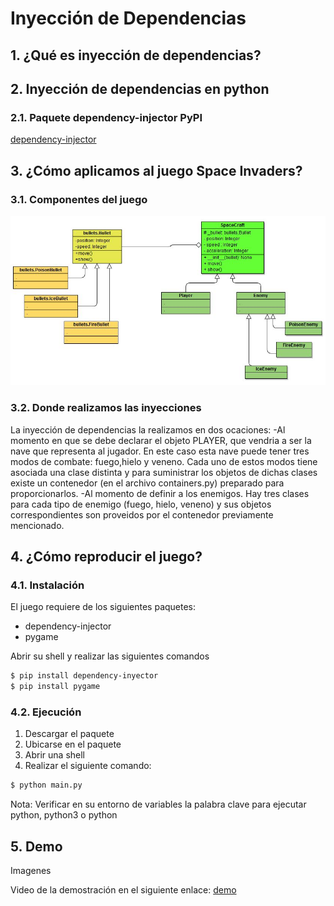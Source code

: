 
# Inyección de Dependencias

## 1. ¿Qué es inyección de dependencias?

## 2. Inyección de dependencias en python

### 2.1. Paquete dependency-injector PyPI
[dependency-injector](https://pypi.org/project/dependency-injector/)

## 3. ¿Cómo aplicamos al juego Space Invaders?

### 3.1. Componentes del juego

![Diagram](classDiagram.JPG)

### 3.2. Donde realizamos las inyecciones
La inyección de dependencias la realizamos en dos ocaciones: 
-Al momento en que se debe declarar el objeto PLAYER, que vendria a ser la nave que representa al jugador. En este caso esta nave puede tener tres modos de combate: fuego,hielo y veneno. Cada uno de estos modos tiene asociada una clase distinta y para suministrar los objetos de dichas clases existe un contenedor (en el archivo containers.py) preparado para proporcionarlos.
-Al momento de definir a los enemigos. Hay tres clases para cada tipo de enemigo (fuego, hielo, veneno) y sus objetos correspondientes son proveidos por el contenedor previamente mencionado.

## 4. ¿Cómo reproducir el juego?

### 4.1. Instalación

El juego requiere de los siguientes paquetes:
- dependency-injector
- pygame

Abrir su shell y realizar las siguientes comandos 
```sh
$ pip install dependency-inyector 
$ pip install pygame
```

### 4.2. Ejecución

1. Descargar el paquete
2. Ubicarse en el paquete
3. Abrir una shell 
4. Realizar el siguiente comando:
```sh
$ python main.py 
```

Nota: 
Verificar en su entorno de variables la palabra clave para ejecutar python, python3 o python

## 5. Demo 
Imagenes

Video de la demostración en el siguiente enlace: [demo](url)

